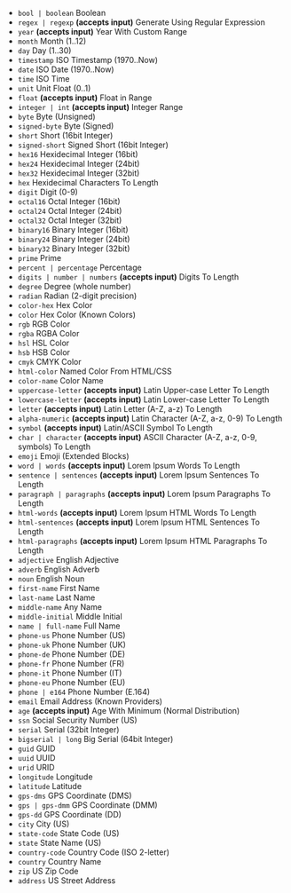 * `bool | boolean` Boolean
* `regex | regexp` __(accepts input)__ Generate Using Regular Expression
* `year` __(accepts input)__ Year With Custom Range
* `month` Month (1..12)
* `day` Day (1..30)
* `timestamp` ISO Timestamp (1970..Now)
* `date` ISO Date (1970..Now)
* `time` ISO Time
* `unit` Unit Float (0..1)
* `float` __(accepts input)__ Float in Range
* `integer | int` __(accepts input)__ Integer Range
* `byte` Byte (Unsigned)
* `signed-byte` Byte (Signed)
* `short` Short (16bit Integer)
* `signed-short` Signed Short (16bit Integer)
* `hex16` Hexidecimal Integer (16bit)
* `hex24` Hexidecimal Integer (24bit)
* `hex32` Hexidecimal Integer (32bit)
* `hex` Hexidecimal Characters To Length
* `digit` Digit (0-9)
* `octal16` Octal Integer (16bit)
* `octal24` Octal Integer (24bit)
* `octal32` Octal Integer (32bit)
* `binary16` Binary Integer (16bit)
* `binary24` Binary Integer (24bit)
* `binary32` Binary Integer (32bit)
* `prime` Prime
* `percent | percentage` Percentage
* `digits | number | numbers` __(accepts input)__ Digits To Length
* `degree` Degree (whole number)
* `radian` Radian (2-digit precision)
* `color-hex` Hex Color
* `color` Hex Color (Known Colors)
* `rgb` RGB Color
* `rgba` RGBA Color
* `hsl` HSL Color
* `hsb` HSB Color
* `cmyk` CMYK Color
* `html-color` Named Color From HTML/CSS
* `color-name` Color Name
* `uppercase-letter` __(accepts input)__ Latin Upper-case Letter To Length
* `lowercase-letter` __(accepts input)__ Latin Lower-case Letter To Length
* `letter` __(accepts input)__ Latin Letter (A-Z, a-z) To Length
* `alpha-numeric` __(accepts input)__ Latin Character (A-Z, a-z, 0-9) To Length
* `symbol` __(accepts input)__ Latin/ASCII Symbol To Length
* `char | character` __(accepts input)__ ASCII Character (A-Z, a-z, 0-9, symbols) To Length
* `emoji` Emoji (Extended Blocks)
* `word | words` __(accepts input)__ Lorem Ipsum Words To Length
* `sentence | sentences` __(accepts input)__ Lorem Ipsum Sentences To Length
* `paragraph | paragraphs` __(accepts input)__ Lorem Ipsum Paragraphs To Length
* `html-words` __(accepts input)__ Lorem Ipsum HTML Words To Length
* `html-sentences` __(accepts input)__ Lorem Ipsum HTML Sentences To Length
* `html-paragraphs` __(accepts input)__ Lorem Ipsum HTML Paragraphs To Length
* `adjective` English Adjective
* `adverb` English Adverb
* `noun` English Noun
* `first-name` First Name
* `last-name` Last Name
* `middle-name` Any Name
* `middle-initial` Middle Initial
* `name | full-name` Full Name
* `phone-us` Phone Number (US)
* `phone-uk` Phone Number (UK)
* `phone-de` Phone Number (DE)
* `phone-fr` Phone Number (FR)
* `phone-it` Phone Number (IT)
* `phone-eu` Phone Number (EU)
* `phone | e164` Phone Number (E.164)
* `email` Email Address (Known Providers)
* `age` __(accepts input)__ Age With Minimum (Normal Distribution)
* `ssn` Social Security Number (US)
* `serial` Serial (32bit Integer)
* `bigserial | long` Big Serial (64bit Integer)
* `guid` GUID
* `uuid` UUID
* `urid` URID
* `longitude` Longitude
* `latitude` Latitude
* `gps-dms` GPS Coordinate (DMS)
* `gps | gps-dmm` GPS Coordinate (DMM)
* `gps-dd` GPS Coordinate (DD)
* `city` City (US)
* `state-code` State Code (US)
* `state` State Name (US)
* `country-code` Country Code (ISO 2-letter)
* `country` Country Name
* `zip` US Zip Code
* `address` US Street Address
